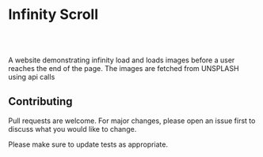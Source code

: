 <h1>Infinity Scroll</h1>
<div>
  <img src="" />
</div>
</br></br>
<p>A website demonstrating infinity load and loads images before a user reaches the end of the page. The images are fetched from UNSPLASH using api calls</p>

## Contributing

Pull requests are welcome. For major changes, please open an issue first to discuss what you would like to change.

Please make sure to update tests as appropriate.
